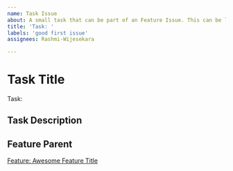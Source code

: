```yaml
---
name: Task Issue
about: A small task that can be part of an Feature Issue. This can be labeled as a "good first issue".
title: 'Task: '
labels: 'good first issue'
assignees: Rashmi-Wijesekara

---
```


# Task Title

Task: 

## Task Description

## Feature Parent

<!-- The link below should link to its Epic Parent. -->

[Feature: Awesome Feature Title](https://github.com/username/repository-name/issues/1)